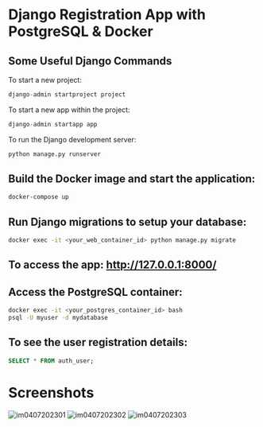 # Django Registration App with PostgreSQL & Docker


## Some Useful Django Commands

To start a new project:
```python
django-admin startproject project
```
To start a new app within the project:
```python
django-admin startapp app 
```
To run the Django development server:

```python
python manage.py runserver
```



## Build the Docker image and start the application:

```bash
docker-compose up
```

## Run Django migrations to setup your database:

```bash
docker exec -it <your_web_container_id> python manage.py migrate
```

## To access the app: http://127.0.0.1:8000/


## Access the PostgreSQL container:

```bash
docker exec -it <your_postgres_container_id> bash
psql -U myuser -d mydatabase
```

## To see the user registration details:

```SQL
SELECT * FROM auth_user;
```


# Screenshots



![im0407202301](https://github.com/SabrinaMacaluso/django-register-app/assets/104983001/e4d6ca25-ba50-44cd-93a8-d57ad9f0e8e0)
![im0407202302](https://github.com/SabrinaMacaluso/django-register-app/assets/104983001/efc22c16-3b4e-458b-ac82-980e2549d14d)
![im0407202303](https://github.com/SabrinaMacaluso/django-register-app/assets/104983001/5bd0ba2e-79d0-4a24-b6e1-d1f1484ca175)
